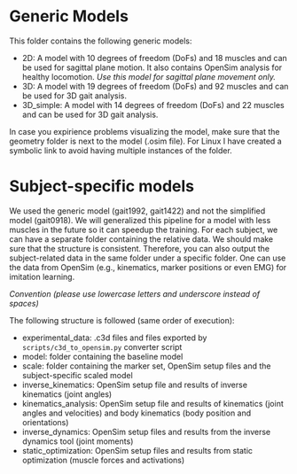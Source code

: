# Generic Models

This folder contains the following generic models:

- 2D: A model with 10 degrees of freedom (DoFs) and 18 muscles and can
  be used for sagittal plane motion. It also contains OpenSim analysis
  for healthy locomotion. *Use this model for sagittal plane movement
  only.*
- 3D: A model with 19 degrees of freedom (DoFs) and 92 muscles and can
  be used for 3D gait analysis.
- 3D_simple: A model with 14 degrees of freedom (DoFs) and 22 muscles and can be
  used for 3D gait analysis.

In case you expirience problems visualizing the model, make sure that the
geometry folder is next to the model (.osim file). For Linux I have created a
symbolic link to avoid having multiple instances of the folder.

# Subject-specific models

We used the generic model (gait1992, gait1422) and not the simplified model
(gait0918). We will generalized this pipeline for a model with less muscles in
the future so it can speedup the training. For each subject, we can have a
separate folder containing the relative data. We should make sure that the
structure is consistent. Therefore, you can also output the subject-related data
in the same folder under a specific folder. One can use the data from OpenSim
(e.g., kinematics, marker positions or even EMG) for imitation learning.

*Convention (please use lowercase letters and underscore instead of spaces)*

The following structure is followed (same order of execution):

- experimental_data: .c3d files and files exported by
  `scripts/c3d_to_opensim.py` converter script
- model: folder containing the baseline model
- scale: folder containing the marker set, OpenSim setup files and the
  subject-specific scaled model
- inverse_kinematics: OpenSim setup file and results of inverse kinematics
  (joint angles)
- kinematics_analysis: OpenSim setup file and results of kinematics
  (joint angles and velocities) and body kinematics (body position and
  orientations)
- inverse_dynamics: OpenSim setup files and results from the inverse dynamics
  tool (joint moments)
- static_optimization: OpenSim setup files and results from static optimization
  (muscle forces and activations)



